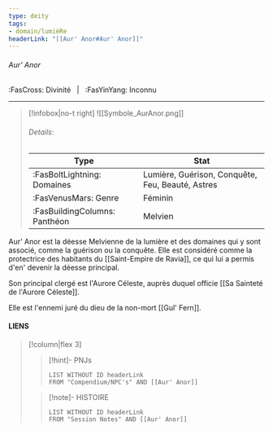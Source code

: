 ```yaml
---
type: deity
tags:
- domain/lumièRe
headerLink: "[[Aur' Anor#Aur' Anor]]"
---
```


###### Aur' Anor
<span class="sub2">:FasCross: Divinité &nbsp; | &nbsp; :FasYinYang: Inconnu</span>
___

> [!infobox|no-t right]
> ![[Symbole_AurAnor.png]]
> ###### Details:
> | Type | Stat |
> | ---- | ---- |
> | :FasBoltLightning: Domaines | Lumière, Guérison, Conquête, Feu, Beauté, Astres |
> | :FasVenusMars: Genre | Féminin |
> | :FasBuildingColumns: Panthéon | Melvien |

Aur' Anor est la déesse Melvienne de la lumière et des domaines qui y sont associé, comme la guérison ou la conquête. Elle est considéré comme la protectrice des habitants du [[Saint-Empire de Ravia]], ce qui lui a permis d'en' devenir la déesse principal.

Son principal clergé est l'Aurore Céleste, auprès duquel officie [[Sa Sainteté de l'Aurore Céleste]].

Elle est l'ennemi juré du dieu de la non-mort [[Gul' Fern]].

#### LIENS
> [!column|flex 3]
>> [!hint]-  PNJs
>>```dataview
>>LIST WITHOUT ID headerLink
>>FROM "Compendium/NPC's" AND [[Aur' Anor]] 
>
>>[!note]- HISTOIRE
>>```dataview
>>LIST WITHOUT ID headerLink
>>FROM "Session Notes" AND [[Aur' Anor]]